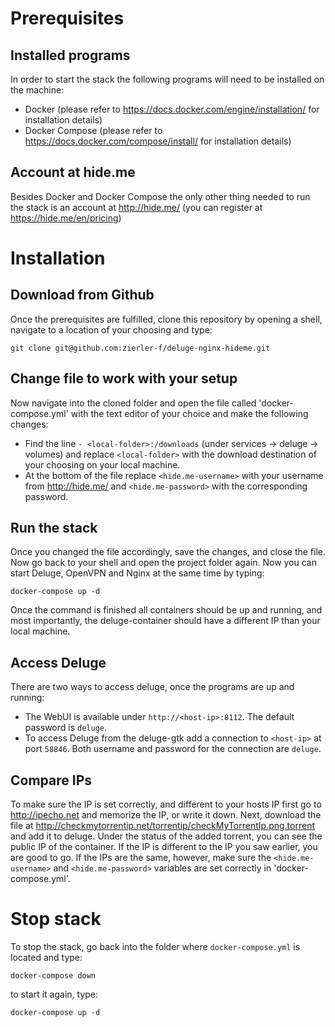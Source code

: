 # Prerequisites
## Installed programs
In order to start the stack the following programs will need to be installed on the machine:
* Docker (please refer to https://docs.docker.com/engine/installation/ for installation details)
* Docker Compose (please refer to https://docs.docker.com/compose/install/ for installation details)

## Account at hide.me
Besides Docker and Docker Compose the only other thing needed to run the stack is an account at http://hide.me/ (you can register at https://hide.me/en/pricing)

# Installation
## Download from Github
Once the prerequisites are fulfilled, clone this repository by opening a shell, navigate to a location of your choosing and type:
```shell
git clone git@github.com:zierler-f/deluge-nginx-hideme.git
```
## Change file to work with your setup
Now navigate into the cloned folder and open the file called 'docker-compose.yml' with the text editor of your choice and make the following changes:
* Find the line `- <local-folder>:/downloads` (under services -> deluge -> volumes) and replace `<local-folder>` with the download destination of your choosing on your local machine.
* At the bottom of the file replace `<hide.me-username>` with your username from http://hide.me/ and `<hide.me-password>` with the corresponding password.

## Run the stack
Once you changed the file accordingly, save the changes, and close the file. Now go back to your shell and open the project folder again. Now you can start Deluge, OpenVPN and Nginx at the same time by typing:
```shell
docker-compose up -d
```
Once the command is finished all containers should be up and running, and most importantly, the deluge-container should have a different IP than your local machine.
## Access Deluge
There are two ways to access deluge, once the programs are up and running:
* The WebUI is available under `http://<host-ip>:8112`. The default password is `deluge`.
* To access Deluge from the deluge-gtk add a connection to `<host-ip>` at port `58846`. Both username and password for the connection are `deluge`.

## Compare IPs
To make sure the IP is set correctly, and different to your hosts IP first go to http://ipecho.net and memorize the IP, or write it down. Next, download the file at http://checkmytorrentip.net/torrentip/checkMyTorrentIp.png.torrent and add it to deluge. Under the status of the added torrent, you can see the public IP of the container. If the IP is different to the IP you saw earlier, you are good to go. If the IPs are the same, however, make sure the `<hide.me-username>` and `<hide.me-password>` variables are set correctly in 'docker-compose.yml'.

# Stop stack
To stop the stack, go back into the folder where `docker-compose.yml` is located and type:
```shell
docker-compose down
```
to start it again, type:
```shell
docker-compose up -d
```
